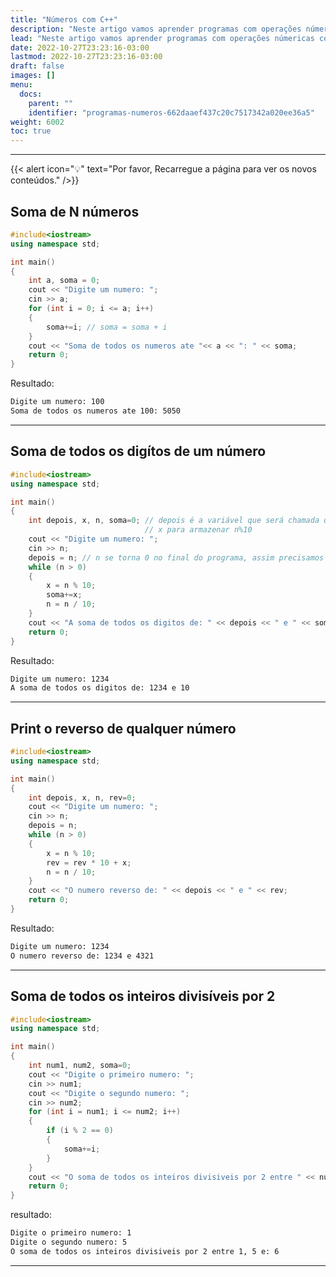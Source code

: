 ```yaml
---
title: "Números com C++"
description: "Neste artigo vamos aprender programas com operações númericas com o C++."
lead: "Neste artigo vamos aprender programas com operações númericas com o C++."
date: 2022-10-27T23:23:16-03:00
lastmod: 2022-10-27T23:23:16-03:00
draft: false
images: []
menu:
  docs:
    parent: ""
    identifier: "programas-numeros-662daaef437c20c7517342a020ee36a5"
weight: 6002
toc: true
---
```

_____

{{< alert icon="💡" text="Por favor, Recarregue a página para ver os novos conteúdos." />}}

## Soma de N números 

```c++
#include<iostream>
using namespace std;

int main()
{
    int a, soma = 0;
    cout << "Digite um numero: ";
    cin >> a;
    for (int i = 0; i <= a; i++)
    {
        soma+=i; // soma = soma + i
    }
    cout << "Soma de todos os numeros ate "<< a << ": " << soma;
    return 0;
}
```
Resultado:

```html
Digite um numero: 100
Soma de todos os numeros ate 100: 5050
```
____

## Soma de todos os digítos de um número 

```c++
#include<iostream>
using namespace std;

int main()
{
    int depois, x, n, soma=0; // depois é a variável que será chamada quando o loop acabar, n>0.
                              // x para armazenar n%10
    cout << "Digite um numero: ";
    cin >> n;
    depois = n; // n se torna 0 no final do programa, assim precisamos de outra variável para restaurá-lo.
    while (n > 0)
    {
        x = n % 10; 
        soma+=x;
        n = n / 10;
    }
    cout << "A soma de todos os digitos de: " << depois << " e " << soma;
    return 0;
}
```
Resultado:

```html
Digite um numero: 1234
A soma de todos os digitos de: 1234 e 10
```
____

## Print o reverso de qualquer número 

```c++
#include<iostream>
using namespace std;

int main()
{
    int depois, x, n, rev=0;
    cout << "Digite um numero: ";
    cin >> n;
    depois = n;
    while (n > 0)
    {
        x = n % 10;
        rev = rev * 10 + x;
        n = n / 10;
    }
    cout << "O numero reverso de: " << depois << " e " << rev;
    return 0;
}
```
Resultado:

```html
Digite um numero: 1234
O numero reverso de: 1234 e 4321
``` 
____

## Soma de todos os inteiros divisíveis por 2

```c++
#include<iostream>
using namespace std;

int main()
{
    int num1, num2, soma=0;
    cout << "Digite o primeiro numero: ";
    cin >> num1;
    cout << "Digite o segundo numero: ";
    cin >> num2;
    for (int i = num1; i <= num2; i++)
    {
        if (i % 2 == 0)
        { 
            soma+=i;
        }
    }
    cout << "O soma de todos os inteiros divisiveis por 2 entre " << num1 << ", " << num2 << " e: " << soma << endl;
    return 0;
}
```
resultado:

```html
Digite o primeiro numero: 1
Digite o segundo numero: 5
O soma de todos os inteiros divisiveis por 2 entre 1, 5 e: 6
```
____


